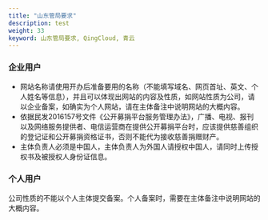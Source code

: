 ```yaml
---
title: "山东管局要求"
description: test
weight: 33
keyword: 山东管局要求, QingCloud, 青云
---
```




### **企业用户**

- 网站名称请使用开办后准备要用的名称（不能填写域名、网页首址、英文、个人姓名等信息），并且可以体现出网站的内容及性质，如网站性质为公司，请以企业备案，如确实为个人网站，请在主体备注中说明网站的大概内容。
- 依据民发2016157号文件《公开募捐平台服务管理办法》，广播、电视、报刊以及网络服务提供者、电信运营商在提供公开募捐平台时，应该提供慈善组织的登记证和公开募捐资格证书，否则不能代为接收慈善捐赠财产。
- 主体负责人必须是中国人，主体负责人为外国人请授权中国人，请同时上传授权书及被授权人身份证信息。  

### **个人用户**

公司性质的不能以个人主体提交备案。个人备案时，需要在主体备注中说明网站的大概内容。